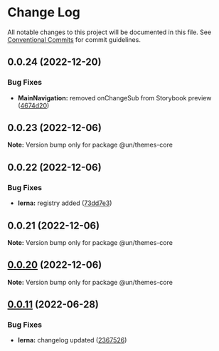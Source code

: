 # Change Log

All notable changes to this project will be documented in this file.
See [Conventional Commits](https://conventionalcommits.org) for commit guidelines.

## 0.0.24 (2022-12-20)


### Bug Fixes

* **MainNavigation:** removed onChangeSub from Storybook preview ([4674d20](https://github.com/carbon-design-system/carbon/commit/4674d20af9c1c9f7dcae21236f5d3c985b53d59d))





## 0.0.23 (2022-12-06)

**Note:** Version bump only for package @un/themes-core





## 0.0.22 (2022-12-06)


### Bug Fixes

* **lerna:** registry added ([73dd7e3](https://github.com/carbon-design-system/carbon/commit/73dd7e367e91bc1a372aa7e3f841f7f24a1b6934))





## 0.0.21 (2022-12-06)

**Note:** Version bump only for package @un/themes-core





## [0.0.20](https://github.com/carbon-design-system/carbon/compare/@un/themes-core@0.0.19...@un/themes-core@0.0.20) (2022-12-06)

**Note:** Version bump only for package @un/themes-core





## [0.0.11](https://github.com/carbon-design-system/carbon/compare/@un/themes-core@0.0.10...@un/themes-core@0.0.11) (2022-06-28)


### Bug Fixes

* **lerna:** changelog updated ([2367526](https://github.com/carbon-design-system/carbon/commit/236752651f113088dc7bee3921e5c06213c1f72e))
